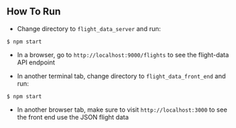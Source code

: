 ## How To Run

* Change directory to ```flight_data_server``` and run:

```
$ npm start
```

* In a browser, go to ```http://localhost:9000/flights``` to see the flight-data API endpoint

* In another terminal tab, change directory to ```flight_data_front_end``` and run:

```
$ npm start
```

* In another browser tab, make sure to visit ```http://localhost:3000``` to see the front end use the JSON flight data


